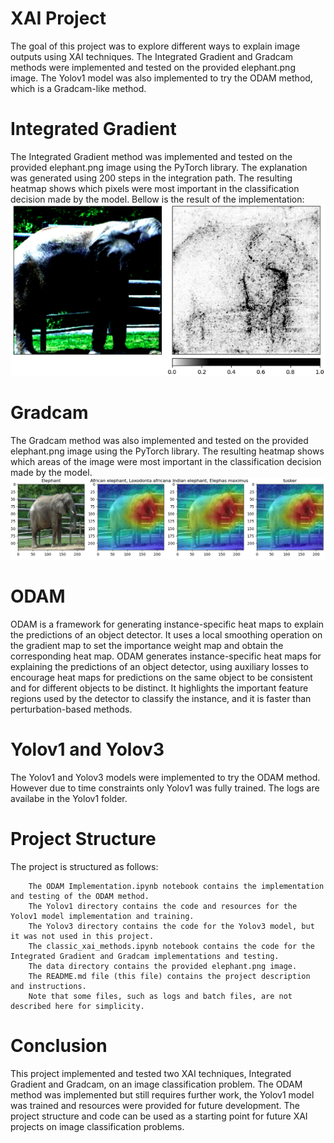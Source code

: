 # XAI Project
The goal of this project was to explore different ways to explain image outputs using XAI techniques. The Integrated Gradient and Gradcam methods were implemented and tested on the provided elephant.png image. The Yolov1 model was also implemented to try the ODAM method, which is a Gradcam-like method.

# Integrated Gradient
The Integrated Gradient method was implemented and tested on the provided elephant.png image using the PyTorch library. The explanation was generated using 200 steps in the integration path. The resulting heatmap shows which pixels were most important in the classification decision made by the model. 
Bellow is the result of the implementation:
![Result](images/IG-result.png)

# Gradcam
The Gradcam method was also implemented and tested on the provided elephant.png image using the PyTorch library. The resulting heatmap shows which areas of the image were most important in the classification decision made by the model.
![Result](images/CAM-result.png)

# ODAM 
ODAM is a framework for generating instance-specific heat maps to explain the predictions of an object detector. It uses a local smoothing operation on the gradient map to set the importance weight map and obtain the corresponding heat map. ODAM generates instance-specific heat maps for explaining the predictions of an object detector, using auxiliary losses to encourage heat maps for predictions on the same object to be consistent and for different objects to be distinct. It highlights the important feature regions used by the detector to classify the instance, and it is faster than perturbation-based methods.

# Yolov1 and Yolov3
The Yolov1 and Yolov3 models were implemented to try the ODAM method. However due to time constraints only Yolov1 was fully trained. The logs are availabe in the Yolov1 folder.

# Project Structure
The project is structured as follows:

        The ODAM Implementation.ipynb notebook contains the implementation and testing of the ODAM method.
        The Yolov1 directory contains the code and resources for the Yolov1 model implementation and training.
        The Yolov3 directory contains the code for the Yolov3 model, but it was not used in this project.
        The classic_xai_methods.ipynb notebook contains the code for the Integrated Gradient and Gradcam implementations and testing.
        The data directory contains the provided elephant.png image.
        The README.md file (this file) contains the project description and instructions.
        Note that some files, such as logs and batch files, are not described here for simplicity.


# Conclusion
This project implemented and tested two XAI techniques, Integrated Gradient and Gradcam, on an image classification problem. The ODAM method was  implemented but still requires further work, the Yolov1 model was trained and resources were provided for future development. The project structure and code can be used as a starting point for future XAI projects on image classification problems.

